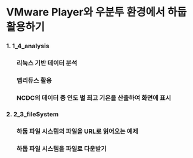# VMware Player와 우분투 환경에서 하둡 활용하기

### 1. 1_4_analysis
### <ul>리눅스 기반 데이터 분석</ul>
### <ul>맵리듀스 활용</ul>
### <ul>NCDC의 데이터 중 연도 별 최고 기온을 산출하여 화면에 표시</ul>
### 2. 2_3_fileSystem
### <ul>하둡 파일 시스템의 파일을 URL로 읽어오는 예제</ul>
### <ul>하둡 파일 시스템을 파일로 다운받기</ul>
